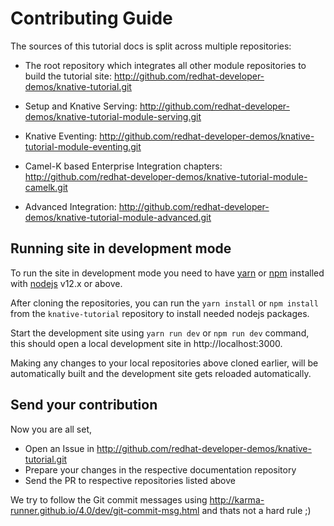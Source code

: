 # Contributing Guide

The sources of this tutorial docs is split across multiple repositories:

- The root repository which integrates all other module repositories to build the tutorial site:
 http://github.com/redhat-developer-demos/knative-tutorial.git

- Setup and Knative Serving:
 http://github.com/redhat-developer-demos/knative-tutorial-module-serving.git

- Knative Eventing:
 http://github.com/redhat-developer-demos/knative-tutorial-module-eventing.git

- Camel-K based Enterprise Integration chapters:
 http://github.com/redhat-developer-demos/knative-tutorial-module-camelk.git

- Advanced Integration:
 http://github.com/redhat-developer-demos/knative-tutorial-module-advanced.git

## Running site in development mode

To run the site in development mode you need to have [yarn](https://yarnpkg.com) or [npm](https://nodejs.org/en/) installed with [nodejs](https://nodejs.org) v12.x or above.

After cloning the repositories, you can run the `yarn install` or `npm install` from the `knative-tutorial` repository to install needed nodejs packages.

Start the development site using `yarn run dev` or `npm run dev` command, this should open a local development site in http://localhost:3000. 

Making any changes to your local repositories above cloned earlier, will be automatically built and the development site gets reloaded automatically.

## Send your contribution

Now you are all set, 
- Open an Issue in http://github.com/redhat-developer-demos/knative-tutorial.git
- Prepare your changes in the respective documentation repository
- Send the PR to respective repositories listed above

We try to follow the Git commit messages using http://karma-runner.github.io/4.0/dev/git-commit-msg.html and thats not a hard rule ;)
